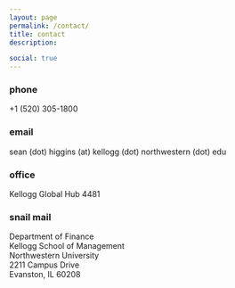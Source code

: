 ```yaml
---
layout: page
permalink: /contact/
title: contact
description: 

social: true
---
```


### phone 
 
+1 (520) 305-1800

### email

sean (dot) higgins (at) kellogg (dot) northwestern (dot) edu

### office

Kellogg Global Hub 4481
​
### snail mail

Department of Finance  
Kellogg School of Management  
Northwestern University  
2211 Campus Drive  
Evanston, IL 60208  

